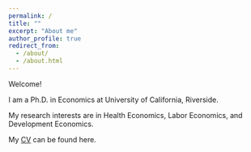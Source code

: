 ```yaml
---
permalink: /
title: ""
excerpt: "About me"
author_profile: true
redirect_from: 
  - /about/
  - /about.html
---
```





Welcome!

I am a Ph.D. in Economics at University of California, Riverside.

My research interests are in Health Economics, Labor Economics, and Development Economics.

My [CV](https://jingyanguo.com/files/Jingyan_Guo_CV_July_22_2024.pdf) can be found here. 

